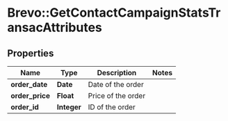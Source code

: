 # Brevo::GetContactCampaignStatsTransacAttributes

## Properties
Name | Type | Description | Notes
------------ | ------------- | ------------- | -------------
**order_date** | **Date** | Date of the order | 
**order_price** | **Float** | Price of the order | 
**order_id** | **Integer** | ID of the order | 


